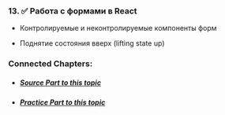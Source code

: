 
### 13. ✅ **Работа с формами в React**
    
- Контролируемые и неконтролируемые компоненты форм
    
- Поднятие состояния вверх (lifting state up)  


### Connected Chapters:
- ##### [*Source Part to this topic*](../Sources/Lesson%20No.13%20(Sources).md)
- ##### [*Practice Part to this topic*](../Practice/Lesson%20No.13%20(Practice).md)